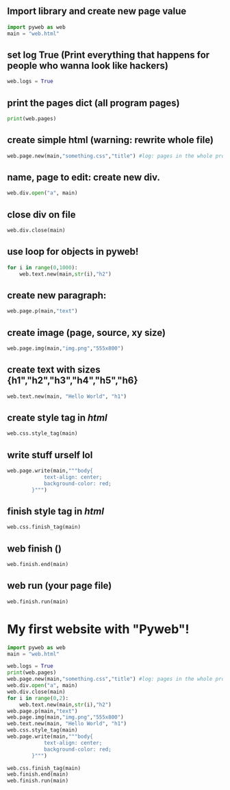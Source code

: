 ## Import library and create new page value
```python
import pyweb as web
main = "web.html"
```

## set log True (Print everything that happens for people who wanna look like hackers)
```python
web.logs = True
```

## print the pages dict (all program pages)
```python
print(web.pages)
```

## create simple html (warning: rewrite whole file)
```python
web.page.new(main,"something.css","title") #log: pages in the whole program
```

## name, page to edit: create new div.
```python
web.div.open("a", main)
```

## close div on file
```python
web.div.close(main)
```

## use loop for objects in pyweb!

```python
for i in range(0,1000):
    web.text.new(main,str(i),"h2")
```

## create new paragraph:

```python
web.page.p(main,"text")
```


## create image (page, source, xy size)
```python
web.page.img(main,"img.png","555x800")
```

## create text with sizes {h1","h2","h3","h4","h5","h6}
```python
web.text.new(main, "Hello World", "h1")
```

## create style tag in *html*
```python
web.css.style_tag(main)
```

## write stuff urself lol
```python
web.page.write(main,"""body{
            text-align: center;
            background-color: red;
        }""")
```


## finish style tag in *html*
```python
web.css.finish_tag(main)
```

## web finish (</html></body>)
```python
web.finish.end(main)
```

## web run (your page file)
```python
web.finish.run(main)
```
# My first website with "Pyweb"!
```python
import pyweb as web
main = "web.html"

web.logs = True
print(web.pages)
web.page.new(main,"something.css","title") #log: pages in the whole program
web.div.open("a", main)
web.div.close(main)
for i in range(0,2):
    web.text.new(main,str(i),"h2")
web.page.p(main,"text")
web.page.img(main,"img.png","555x800")
web.text.new(main, "Hello World", "h1")
web.css.style_tag(main)
web.page.write(main,"""body{
            text-align: center;
            background-color: red;
        }""")

web.css.finish_tag(main)
web.finish.end(main)
web.finish.run(main)
```
